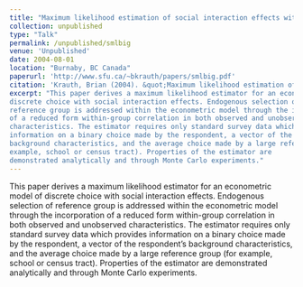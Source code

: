 ```yaml
---
title: "Maximum likelihood estimation of social interaction effects with nonrandom group selection"
collection: unpublished
type: "Talk"
permalink: /unpublished/smlbig
venue: 'Unpublished'
date: 2004-08-01
location: "Burnaby, BC Canada"
paperurl: 'http://www.sfu.ca/~bkrauth/papers/smlbig.pdf'
citation: 'Krauth, Brian (2004). &quot;Maximum likelihood estimation of social interaction effects with nonrandom group selection.&quot; <i>Working paper</i>.'
excerpt: "This paper derives a maximum likelihood estimator for an econometric model of
discrete choice with social interaction effects. Endogenous selection of
reference group is addressed within the econometric model through the incorporation
of a reduced form within-group correlation in both observed and unobserved
characteristics. The estimator requires only standard survey data which provides
information on a binary choice made by the respondent, a vector of the respondent’s
background characteristics, and the average choice made by a large reference group (for
example, school or census tract). Properties of the estimator are
demonstrated analytically and through Monte Carlo experiments."
--- 
```


This paper derives a maximum likelihood estimator for an econometric model of
discrete choice with social interaction effects. Endogenous selection of
reference group is addressed within the econometric model through the incorporation
of a reduced form within-group correlation in both observed and unobserved
characteristics. The estimator requires only standard survey data which provides
information on a binary choice made by the respondent, a vector of the respondent’s
background characteristics, and the average choice made by a large reference group (for
example, school or census tract). Properties of the estimator are
demonstrated analytically and through Monte Carlo experiments.
